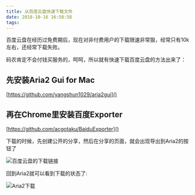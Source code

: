 ```yaml
---
title: 从百度云盘快速下载文件
date: 2018-10-16 16:50:58
tags:
---
```


百度云盘在经历过免费期后，现在对非付费用户的下载限速非常狠，经常只有10k左右，还经常下载失败。

码农肯定不会付钱买服务的，呵呵，所以就有快速下载百度云盘的方法出来了：

## 先安装Aria2 Gui for Mac

[https://github.com/yangshun1029/aria2gui]()

## 再在Chrome里安装百度Exporter

[https://github.com/acgotaku/BaiduExporter]()

下载的时候，先创建公开的分享，然后在分享的页面，就会出现导出到Aria2的按钮了

![百度云盘的下载链接](/img/2018/baidu-exporter.png)

回到Aria2就可以看到下载的状态了:

![Aria2下载](/img/2018/aria2-download.png)


